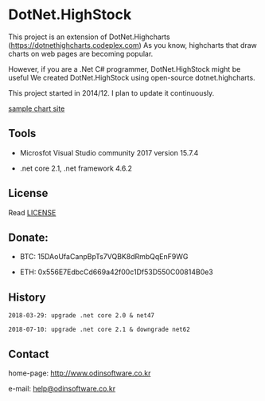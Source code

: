 # DotNet.HighStock

This project is an extension of DotNet.Highcharts (https://dotnethighcharts.codeplex.com)
As you know, highcharts that draw charts on web pages are becoming popular.

However, if you are a .Net C# programmer, DotNet.HighStock might be useful
We created DotNet.HighStock using open-source dotnet.highcharts.

This project started in 2014/12. I plan to update it continuously.

[sample chart site](http://chart.bgc-e.com)

## Tools

- Microsfot Visual Studio community 2017 version 15.7.4

- .net core 2.1, .net framework 4.6.2

## License

Read [LICENSE](LICENSE)

## Donate:

- BTC: 15DAoUfaCanpBpTs7VQBK8dRmbQqEnF9WG

- ETH: 0x556E7EdbcCd669a42f00c1Df53D550C00814B0e3

## History

```
2018-03-29: upgrade .net core 2.0 & net47

2018-07-10: upgrade .net core 2.1 & downgrade net62

```

## Contact

home-page: http://www.odinsoftware.co.kr

e-mail: help@odinsoftware.co.kr